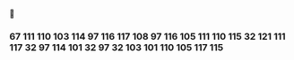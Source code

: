🤔

<h3>67 111 110 103 114 97 116 117 108 97 116 105 111 110 115 32 121 111 117 32 97 114 101 32 97 32 103 101 110 105 117 115</h3>



